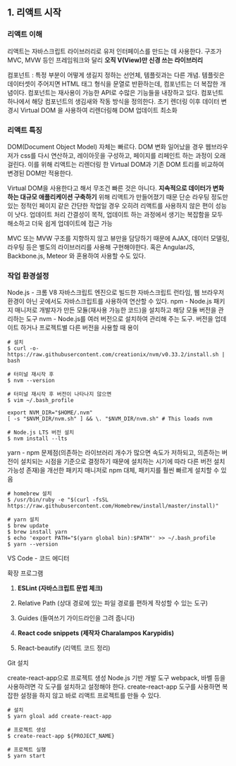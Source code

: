 ## 1. 리액트 시작

### 리액트 이해

리액트는 자바스크립트 라이브러리로 유저 인터페이스를 만드는 데 사용한다.
구조가 MVC, MVW 등인 프레임워크와 달리 __오직 V(View)만 신경 쓰는 라이브러리__

컴포넌트 : 특정 부분이 어떻게 생길지 정하는 선언체, 템플릿과는 다른 개념.
템플릿은 데이터셋이 주어지면 HTML 태그 형식을 문열로 반환하는데, 컴포넌트는 더 복잡한 개념이다. 컴포넌트는 재사용이 가능한 API로 수많은 기능들을 내장하고 있다. 컴포넌트 하나에서 해당 컴포넌트의 생김새와 작동 방식을 정의한다.
초기 렌더링 이후 데이터 변경시 Virtual DOM 을 사용하여 리렌더링해 DOM 업데이트 최소화


### 리액트 특징

DOM(Document Object Model) 자체는 빠르다. DOM 변화 일어났을 경우 웹브라우저가 css를 다시 연산하고, 레이아웃을 구성하고, 페이지를 리페인트 하는 과정이 오래 걸린다. 이를 위해 리액트는 리렌더링 한 Virtual DOM과 기존 DOM 트리를 비교하여 변경된 DOM만 적용한다.

Virtual DOM을 사용한다고 해서 무조건 빠른 것은 아니다.
__지속적으로 데이터가 변화하는 대규모 애플리케이션 구축하기__ 위해 리액트가 만들어졌기 때문
단순 라우팅 정도만 있는 정적인 페이지 같은 간단한 작업일 경우 오히려 리액트를 사용하지 않은 편이 성능이 낫다.
업데이트 처리 간결성이 목적, 업데이트 하는 과정에서 생기는 복잡함을 모두 해소하고 더욱 쉽게 업데이트에 접근 가능

MVC 또는 MVW 구조를 지향하지 않고 뷰만을 담당하기 때문에 AJAX, 데이터 모델링, 라우팅 등은 별도의 라이브러리를 사용해 구현해야한다. 혹은 AngularJS, Backbone.js, Meteor 와 혼용하여 사용할 수도 있다.


### 작업 환경설정

Node.js - 크롬 V8 자바스크립트 엔진으로 빌드한 자바스크립트 런타임, 웹 브라우저 환경이 아닌 곳에서도 자바스크립트를 사용하여 연산할 수 있다.
npm - Node.js 패키지 매니저로 개발자가 만든 모듈(재사용 가능한 코드)을 설치하고 해당 모듈 버전을 관리하는 도구
nvm - Node.js를 여러 버전으로 설치하여 관리해 주는 도구. 버전을 업데이트 하거나 프로젝트별 다른 버전을 사용할 때 용이

```shell
# 설치
$ curl -o- https://raw.githubusercontent.com/creationix/nvm/v0.33.2/install.sh | bash

# 터미널 재시작 후
$ nvm --version

# 터미널 재시작 후 버전이 나타나지 않으면
$ vim ~/.bash_profile

export NVM_DIR="$HOME/.nvm"
[ -s "$NVM_DIR/nvm.sh" ] && \. "$NVM_DIR/nvm.sh" # This loads nvm

# Node.js LTS 버전 설치
$ nvm install --lts
```


yarn - npm 문제점(의존하는 라이브러리 개수가 많으면 속도가 저하되고, 의존하는 버전이 설치되는 시점을 기준으로 결정하기 때문에 설치하는 시기에 따라 다른 버전 설치 가능성 존재)을 개선한 패키지 매니저로 npm 대체, 패키지를 훨씬 빠르게 설치할 수 있음

```shell
# homebrew 설치
$ /usr/bin/ruby -e "$(curl -fsSL https://raw.githubusercontent.com/Homebrew/install/master/install)"

# yarn 설치
$ brew update
$ brew install yarn
$ echo 'export PATH="$(yarn global bin):$PATH"' >> ~/.bash_profile
$ yarn --version
```


VS Code - 코드 에디터

확장 프로그램

1. __ESLint (자바스크립트 문법 체크)__

2. Relative Path (상대 경로에 있는 파일 경로를 편하게 작성할 수 있는 도구)

3. Guides (들여쓰기 가이드라인을 그려 줍니다)

4. __React code snippets (제작자 Charalampos Karypidis)__

5. React-beautify (리액트 코드 정리)


Git 설치


create-react-app으로 프로젝트 생성
Node.js 기반 개발 도구 webpack, 바벨 등을 사용하려면 각 도구를 설치하고 설정해야 한다. create-react-app 도구를 사용하면 복잡한 설정을 하지 않고 바로 리액트 프로젝트를 만들 수 있다.

```shell
# 설치
$ yarn gloal add create-react-app

# 프로젝트 생성
$ create-react-app ${PROJECT_NAME}

# 프로젝트 실행
$ yarn start
```
